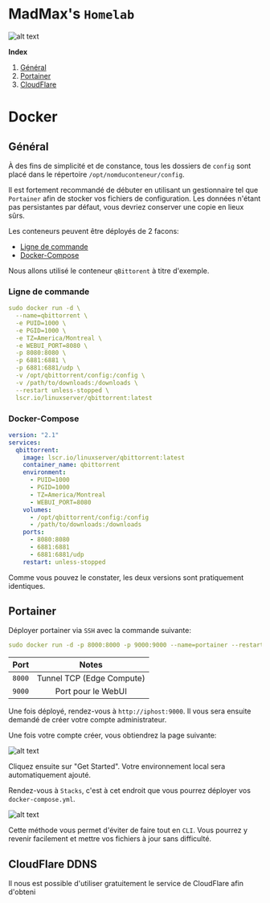 
# MadMax's `Homelab`

![alt text](https://wickedgroup.ca/wiki-images/MadMax-Github_Banner.png "MadMax's Banner")

**Index**
1. [Général](https://github.com/Dr0id1/Playbooks/tree/master?tab=readme-ov-file#g%C3%A9n%C3%A9ral)
2. [Portainer](https://github.com/Dr0id1/Playbooks/tree/master?tab=readme-ov-file#portainer)
2. [CloudFlare]()

# Docker
## Général

À des fins de simplicité et de constance, tous les dossiers de `config` sont placé dans le répertoire `/opt/nomduconteneur/config`.

Il est fortement recommandé de débuter en utilisant un gestionnaire tel que `Portainer` afin de stocker vos fichiers de configuration. Les données n'étant pas persistantes par défaut, vous devriez conserver une copie en lieux sûrs.

Les conteneurs peuvent être déployés de 2 facons:

* [Ligne de commande](https://github.com/Dr0id1/Playbooks/tree/master?tab=readme-ov-file#ligne-de-commande)
* [Docker-Compose](https://github.com/Dr0id1/Playbooks/tree/master?tab=readme-ov-file#docker-compose)

Nous allons utilisé le conteneur `qBittorent` à titre d'exemple.

### Ligne de commande
```yaml
sudo docker run -d \
  --name=qbittorrent \
  -e PUID=1000 \
  -e PGID=1000 \
  -e TZ=America/Montreal \
  -e WEBUI_PORT=8080 \
  -p 8080:8080 \
  -p 6881:6881 \
  -p 6881:6881/udp \
  -v /opt/qbittorrent/config:/config \
  -v /path/to/downloads:/downloads \
  --restart unless-stopped \
  lscr.io/linuxserver/qbittorrent:latest
```

### Docker-Compose
```yaml
version: "2.1"
services:
  qbittorrent:
    image: lscr.io/linuxserver/qbittorrent:latest
    container_name: qbittorrent
    environment:
      - PUID=1000
      - PGID=1000
      - TZ=America/Montreal
      - WEBUI_PORT=8080
    volumes:
      - /opt/qbittorrent/config:/config
      - /path/to/downloads:/downloads
    ports:
      - 8080:8080
      - 6881:6881
      - 6881:6881/udp
    restart: unless-stopped
```
Comme vous pouvez le constater, les deux versions sont pratiquement identiques.

## Portainer

Déployer portainer via `SSH` avec la commande suivante:

```yaml
sudo docker run -d -p 8000:8000 -p 9000:9000 --name=portainer --restart=always -v /var/run/docker.sock:/var/run/docker.sock -v portainer_data:/data portainer/portainer-ce
```

| Port| Notes|
| ------------- |:-------------:|
| `8000` | Tunnel TCP (Edge Compute) |
| `9000` | Port pour le WebUI      |



Une fois déployé, rendez-vous à `http://iphost:9000`. Il vous sera ensuite demandé de créer votre compte administrateur.

Une fois votre compte créer, vous obtiendrez la page suivante:

![alt text](https://wickedgroup.ca/wiki-images/portainer-get-started.png "Portainer - Get Started")

Cliquez ensuite sur "Get Started". Votre environnement local sera automatiquement ajouté.

Rendez-vous à `Stacks`, c'est à cet endroit que vous pourrez déployer vos `docker-compose.yml`.

![alt text](https://wickedgroup.ca/wiki-images/portainer-home-menu.png "Portainer - Get Started")

Cette méthode vous permet d'éviter de faire tout en `CLI`. Vous pourrez y revenir facilement et mettre vos fichiers à jour sans difficulté.

## CloudFlare DDNS
Il nous est possible d'utiliser gratuitement le service de CloudFlare afin d'obteni